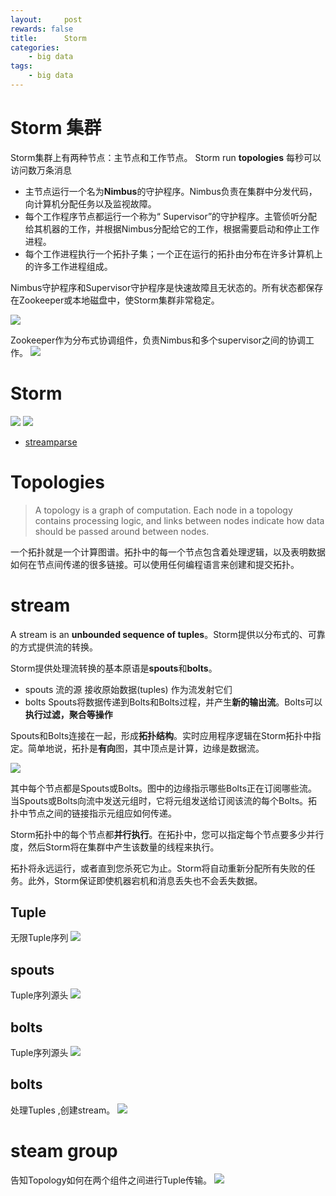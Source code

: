 ```yaml
---
layout:     post
rewards: false
title:      Storm
categories:
    - big data
tags:
    - big data
---
```


# Storm 集群

Storm集群上有两种节点：主节点和工作节点。 Storm run **topologies** 每秒可以访问数万条消息

- 主节点运行一个名为**Nimbus**的守护程序。Nimbus负责在集群中分发代码，向计算机分配任务以及监视故障。
- 每个工作程序节点都运行一个称为“ Supervisor”的守护程序。主管侦听分配给其机器的工作，并根据Nimbus分配给它的工作，根据需要启动和停止工作进程。
- 每个工作进程执行一个拓扑子集；一个正在运行的拓扑由分布在许多计算机上的许多工作进程组成。

Nimbus守护程序和Supervisor守护程序是快速故障且无状态的。所有状态都保存在Zookeeper或本地磁盘中，使Storm集群非常稳定。

![](https://tva1.sinaimg.cn/large/006tKfTcgy1g0l2slgdavj31xy0kah7e.jpg)

Zookeeper作为分布式协调组件，负责Nimbus和多个supervisor之间的协调工作。
![](https://tva2.sinaimg.cn/large/006tKfTcgy1g0l2zth5awj31y00oydve.jpg)


# Storm
![](https://tva4.sinaimg.cn/large/006tKfTcgy1g0l1wd0pygj31og0dok3c.jpg)
![](https://tva2.sinaimg.cn/large/006tKfTcgy1g0l1wr0ns8j31mg08in4f.jpg)

- [streamparse](https://github.com/Parsely/streamparse)

# Topologies

>A topology is a graph of computation. Each node in a topology contains
>processing logic, and links between nodes indicate how data should be
>passed around between nodes.

一个拓扑就是一个计算图谱。拓扑中的每一个节点包含着处理逻辑，以及表明数据如何在节点间传递的很多链接。可以使用任何编程语言来创建和提交拓扑。

# stream

A stream is an **unbounded sequence of
tuples**。Storm提供以分布式的、可靠的方式提供流的转换。

Storm提供处理流转换的基本原语是**spouts**和**bolts**。

- spouts 流的源 接收原始数据(tuples) 作为流发射它们
- bolts
  Spouts将数据传递到Bolts和Bolts过程，并产生**新的输出流**。Bolts可以**执行过滤，聚合等操作**
  
Spouts和Bolts连接在一起，形成**拓扑结构**。实时应用程序逻辑在Storm拓扑中指定。简单地说，拓扑是**有向**图，其中顶点是计算，边缘是数据流。

![](https://tva1.sinaimg.cn/large/006y8mN6ly1g84nyjy1o7j30a107q0sn.jpg)

其中每个节点都是Spouts或Bolts。图中的边缘指示哪些Bolts正在订阅哪些流。当Spouts或Bolts向流中发送元组时，它将元组发送给订阅该流的每个Bolts。拓扑中节点之间的链接指示元组应如何传递。

Storm拓扑中的每个节点都**并行执行**。在拓扑中，您​​可以指定每个节点要多少并行度，然后Storm将在集群中产生该数量的线程来执行。

拓扑将永远运行，或者直到您杀死它为止。Storm将自动重新分配所有失败的任务。此外，Storm保证即使机器宕机和消息丢失也不会丢失数据。

##  Tuple

无限Tuple序列
![](https://tva3.sinaimg.cn/large/006tKfTcgy1g0l25gbhzjj31ye0a47ee.jpg)

## spouts

Tuple序列源头
![](https://tva3.sinaimg.cn/large/006tKfTcgy1g0l2789t0gj31y60iek5o.jpg)

## bolts

Tuple序列源头
![](https://tva3.sinaimg.cn/large/006tKfTcgy1g0l2789t0gj31y60iek5o.jpg)

## bolts

处理Tuples ,创建stream。
![](https://tva1.sinaimg.cn/large/006tKfTcgy1g0l2955g4dj31yk0ouqkk.jpg)

# steam group

告知Topology如何在两个组件之间进行Tuple传输。
![](https://tva3.sinaimg.cn/large/006tKfTcgy1g0l2l4brccj31ze0kmtr7.jpg)
